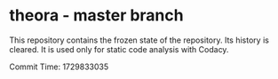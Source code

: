 # theora - master branch

This repository contains the frozen state of the repository.
Its history is cleared. It is used only for static code
analysis with Codacy.

Commit Time: 1729833035